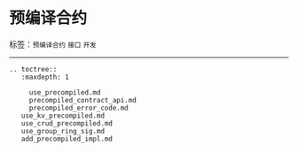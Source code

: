 # 预编译合约

标签：``预编译合约`` ``接口`` ``开发``

----------

```eval_rst
.. toctree::
   :maxdepth: 1

	 use_precompiled.md
	 precompiled_contract_api.md
	 precompiled_error_code.md
   use_kv_precompiled.md
   use_crud_precompiled.md
   use_group_ring_sig.md
   add_precompiled_impl.md
```
